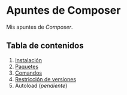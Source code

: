 # Apuntes de Composer

Mis apuntes de *Composer*.

## Tabla de contenidos

1. [Instalación](capitulos/01-instalacion.md)
1. [Paquetes](capitulos/02-paquetes.md)
1. [Comandos](capitulos/03-comandos.md)
1. [Restricción de versiones](capitulos/04-restricciones.md)
1. Autoload (*pendiente*)

